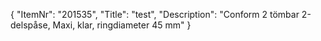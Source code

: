{
  "ItemNr": "201535",
  "Title": "test",
  "Description": "Conform 2 tömbar 2-delspåse, Maxi, klar, ringdiameter 45 mm"
}
